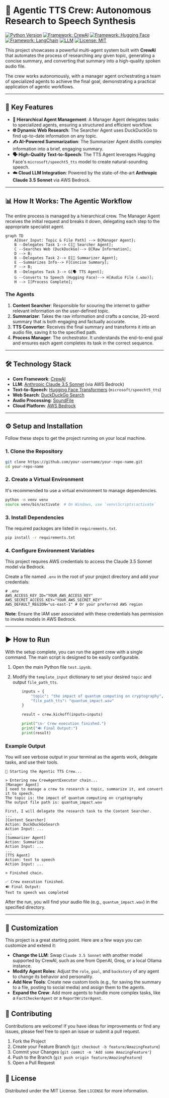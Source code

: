 # 🤖 Agentic TTS Crew: Autonomous Research to Speech Synthesis

[![Python Version](https://img.shields.io/badge/Python-3.9+-blue.svg)](https://www.python.org/)
[![Framework: CrewAI](https://img.shields.io/badge/Framework-CrewAI-orange.svg?logo=rocket&logoColor=white)](https://www.crewai.com/)
[![Framework: Hugging Face](https://img.shields.io/badge/Framework-Hugging%20Face-FCC624.svg?logo=huggingface&logoColor=black)](https://huggingface.co/)
[![Framework: LangChain](https://img.shields.io/badge/Framework-LangChain-00A37F.svg?logo=langchain&logoColor=white)](https://www.langchain.com/)
[![LLM](https://img.shields.io/badge/LLM-Claude%203.5%20Sonnet-purple.svg)](https://www.anthropic.com/news/claude-3-5-sonnet)
[![License: MIT](https://img.shields.io/badge/License-MIT-yellow.svg)](https://opensource.org/licenses/MIT)

This project showcases a powerful multi-agent system built with **CrewAI** that automates the process of researching any given topic, generating a concise summary, and converting that summary into a high-quality spoken audio file.

The crew works autonomously, with a manager agent orchestrating a team of specialized agents to achieve the final goal, demonstrating a practical application of agentic workflows.

---

## 🚀 Key Features

- **🧠 Hierarchical Agent Management**: A Manager Agent delegates tasks to specialized agents, ensuring a structured and efficient workflow.
- **🌐 Dynamic Web Research**: The Searcher Agent uses DuckDuckGo to find up-to-date information on any topic.
- **✍️ AI-Powered Summarization**: The Summarizer Agent distills complex information into a brief, engaging summary.
- **🗣️ High-Quality Text-to-Speech**: The TTS Agent leverages Hugging Face's `microsoft/speecht5_tts` model to create natural-sounding speech.
- **☁️ Cloud LLM Integration**: Powered by the state-of-the-art **Anthropic Claude 3.5 Sonnet** via AWS Bedrock.

---

## 📊 How It Works: The Agentic Workflow

The entire process is managed by a hierarchical crew. The Manager Agent receives the initial request and breaks it down, delegating each step to the appropriate specialist agent.

```mermaid
graph TD
    A[User Input: Topic & File Path] --> B{Manager Agent};
    B --Delegates Task 1--> C[🔎 Searcher Agent];
    C --Searches Web (DuckDuckGo)--> D[Raw Information];
    D --> B;
    B --Delegates Task 2--> E[📝 Summarizer Agent];
    E --Summarizes Info--> F[Concise Summary];
    F --> B;
    B --Delegates Task 3--> G[🗣️ TTS Agent];
    G --Converts to Speech (Hugging Face)--> H[Audio File (.wav)];
    H --> I[Process Complete];
```

### The Agents

1.  **Content Searcher**: Responsible for scouring the internet to gather relevant information on the user-defined topic.
2.  **Summarizer**: Takes the raw information and crafts a concise, 20-word summary that is both engaging and factually accurate.
3.  **TTS Converter**: Receives the final summary and transforms it into an audio file, saving it to the specified path.
4.  **Process Manager**: The orchestrator. It understands the end-to-end goal and ensures each agent completes its task in the correct sequence.

---

## 🛠️ Technology Stack

- **Core Framework**: [CrewAI](https://www.crewai.com/)
- **LLM**: [Anthropic Claude 3.5 Sonnet](https://www.anthropic.com/news/claude-3-5-sonnet) (via AWS Bedrock)
- **Text-to-Speech**: [Hugging Face Transformers](https://huggingface.co/transformers) (`microsoft/speecht5_tts`)
- **Web Search**: [DuckDuckGo Search](https://duckduckgo.com/)
- **Audio Processing**: [SoundFile](https://pysoundfile.readthedocs.io/)
- **Cloud Platform**: [AWS Bedrock](https://aws.amazon.com/bedrock/)

---

## ⚙️ Setup and Installation

Follow these steps to get the project running on your local machine.

### 1. Clone the Repository

```bash
git clone https://github.com/your-username/your-repo-name.git
cd your-repo-name
```

### 2. Create a Virtual Environment

It's recommended to use a virtual environment to manage dependencies.

```bash
python -m venv venv
source venv/bin/activate  # On Windows, use `venv\Scripts\activate`
```

### 3. Install Dependencies

The required packages are listed in `requirements.txt`.

```bash
pip install -r requirements.txt
```

### 4. Configure Environment Variables

This project requires AWS credentials to access the Claude 3.5 Sonnet model via Bedrock.

Create a file named `.env` in the root of your project directory and add your credentials:

```env
# .env
AWS_ACCESS_KEY_ID="YOUR_AWS_ACCESS_KEY"
AWS_SECRET_ACCESS_KEY="YOUR_AWS_SECRET_KEY"
AWS_DEFAULT_REGION="us-east-1" # Or your preferred AWS region
```

**Note**: Ensure the IAM user associated with these credentials has permission to invoke models in AWS Bedrock.

---

## ▶️ How to Run

With the setup complete, you can run the agent crew with a single command. The main script is designed to be easily configurable.

1.  Open the main Python file `test.ipynb`.
2.  Modify the `template_input` dictionary to set your desired `topic` and output `file_path_tts`.

    ```python
        inputs = {
            "topic": "the impact of quantum computing on cryptography",
            "file_path_tts": "quantum_impact.wav"
        }

        result = crew.kickoff(inputs=inputs)

        print("\n✅ Crew execution finished.")
        print("🔊 Final Output:")
        print(result)
    ```

### Example Output

You will see verbose output in your terminal as the agents work, delegate tasks, and use their tools.

```
🚀 Starting the Agentic TTS Crew...

> Entering new CrewAgentExecutor chain...
[Manager Agent]
I need to manage a crew to research a topic, summarize it, and convert it to speech.
The topic is: the impact of quantum computing on cryptography
The output file path is: quantum_impact.wav

First, I will delegate the research task to the Content Searcher.
...
[Content Searcher]
Action: DuckDuckGoSearch
Action Input: ...
...
[Summarizer Agent]
Action: Summarize
Action Input: ...
...
[TTS Agent]
Action: text to speech
Action Input: ...

> Finished chain.

✅ Crew execution finished.
🔊 Final Output:
Text to speech was completed
```

After the run, you will find your audio file (e.g., `quantum_impact.wav`) in the specified directory.

---

## 🎨 Customization

This project is a great starting point. Here are a few ways you can customize and extend it:

- **Change the LLM**: Swap `Claude 3.5 Sonnet` with another model supported by CrewAI, such as one from OpenAI, Groq, or a local Ollama instance.
- **Modify Agent Roles**: Adjust the `role`, `goal`, and `backstory` of any agent to change its behavior and personality.
- **Add New Tools**: Create new custom tools (e.g., for saving the summary to a file, posting to social media) and assign them to the agents.
- **Expand the Crew**: Add more agents to handle more complex tasks, like a `FactCheckerAgent` or a `ReportWriterAgent`.

## 🤝 Contributing

Contributions are welcome! If you have ideas for improvements or find any issues, please feel free to open an issue or submit a pull request.

1.  Fork the Project
2.  Create your Feature Branch (`git checkout -b feature/AmazingFeature`)
3.  Commit your Changes (`git commit -m 'Add some AmazingFeature'`)
4.  Push to the Branch (`git push origin feature/AmazingFeature`)
5.  Open a Pull Request

## 📄 License

Distributed under the MIT License. See `LICENSE` for more information.
